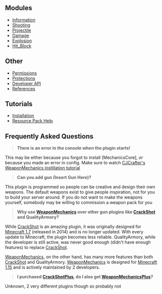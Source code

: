 ## Modules
  * [Information]()
  * [Shooting]()
  * [Projectile]()
  * [Damage]()
  * [Explosion]()
  * [Hit_Block]()
  
## Other
  * [Permissions]()
  * [Protections]()
  * [Developer API]()
  * [References]()
  
## Tutorials
  * [Installation]()
  * [Resource Pack Help]()

## Frequently Asked Questions
> **There is an error in the console when the plugin starts!**

This may be either because you forgot to install [MechanicsCore], *or* because you made an error in config. 
Make sure to watch [CJCrafter's WeaponMechanics instillation tutorial](youtube)

> **Can you add gun (Insert Gun Here)?**

This plugin is programmed so people can be creative and design their own weapons.
The default weapons exist to give people inspiration, not for you to build your server around.
If you do not want to make the weapons yourself, somebody may be willing to commission a weapon pack for you

> **Why use [WeaponMechanics] over other gun plugins like [CrackShot] and QualityArmory?**  

While [CrackShot] is an amazing plugin, it was originally designed for [Minecraft 1.7](https://minecraft.gamepedia.com/Java_Edition_1.7) (released in 2014) and is no longer updated. With every update to Minecraft, the plugin becomes less reliable.
QualityArmory, while the developer is still active, was never good enough (didn't have enough features) to replace [CrackShot].

[WeaponMechanics], on the other hand, has many more features than both [CrackShot] and QualityArmory.
[WeaponMechanics] is designed for [Minecraft 1.15](https://minecraft.gamepedia.com/Java_Edition_1.15) and is actively maintained by 2 developers.

> **I purchased [CrackShotPlus], do I also get [WeaponMechanicsPlus]?**

Unknown, 2 very different plugins though so probably not


[WeaponMechanics]: Todo
[WeaponMechanicsPlus]: Todo
[CrackShot]: Todo
[CrackShotPlus]: https://www.spigotmc.org/resources/%E2%96%91-crackshotplus-%E2%96%91-1-8-x-1-16-x-%E2%96%91.18085/updates